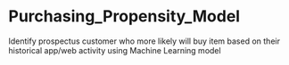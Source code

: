 # Purchasing_Propensity_Model
Identify prospectus customer  who more likely will buy item based on their historical app/web activity using  Machine Learning model
